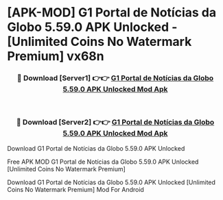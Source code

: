 # [APK-MOD] G1 Portal de Notícias da Globo 5.59.0 APK Unlocked - [Unlimited Coins No Watermark Premium] vx68n



<div align="center">
<h3>🔴 Download [Server1] 👉👉 <a href="https://momento.my/?title=G1_Portal_de_Notícias_da_Globo_5.59.0_APK_Unlocked">G1 Portal de Notícias da Globo 5.59.0 APK Unlocked Mod Apk</a></h3><br>

<h3>🔴 Download [Server2] 👉👉 <a href="https://momento.my/?title=G1_Portal_de_Notícias_da_Globo_5.59.0_APK_Unlocked">G1 Portal de Notícias da Globo 5.59.0 APK Unlocked Mod Apk</a></h3>
</div>



Download G1 Portal de Notícias da Globo 5.59.0 APK Unlocked 

Free APK MOD G1 Portal de Notícias da Globo 5.59.0 APK Unlocked [Unlimited Coins No Watermark Premium]

Download G1 Portal de Notícias da Globo 5.59.0 APK Unlocked [Unlimited Coins No Watermark Premium] Mod For Android
